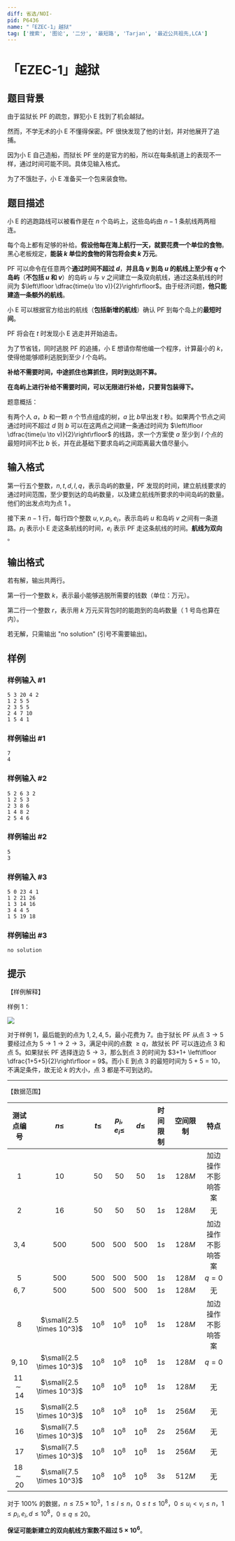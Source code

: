 ```yaml
---
diff: 省选/NOI-
pid: P6436
name: "「EZEC-1」越狱"
tag: ['搜索', '图论', '二分', '最短路', 'Tarjan', '最近公共祖先,LCA']
---
```

# 「EZEC-1」越狱
## 题目背景

由于监狱长 PF 的疏忽，罪犯小 E 找到了机会越狱。

然而，不学无术的小 E 不懂得保密。PF 很快发现了他的计划，并对他展开了追捕。

因为小 E 自己造船，而狱长 PF 坐的是官方的船，所以在每条航道上的表现不一样，通过时间可能不同。具体见输入格式。

为了不饿肚子，小 E 准备买一个包来装食物。
## 题目描述

小 E 的逃跑路线可以被看作是在 $n$ 个岛屿上，这些岛屿由 $n-1$ 条航线两两相连。

每个岛上都有足够的补给。**假设他每在海上航行一天，就要花费一个单位的食物**。黑心老板规定，**能装 $k$ 单位的食物的背包将会卖 $k$ 万元**。

PF 可以命令在任意两个**通过时间不超过 $d$**，**并且岛 $v$ 到岛 $u$ 的航线上至少有 $q$ 个岛屿**（**不包括 $u$ 和 $v$**）的岛屿 $u$ 与 $v$ 之间建立一条双向航线，通过这条航线的时间为 $\left\lfloor \dfrac{time(u \to v)}{2}\right\rfloor$。由于经济问题，**他只能建造一条额外的航线**。

小 E 可以根据官方给出的航线（**包括新增的航线**）确认 PF 到每个岛上的**最短时间**。

PF 将会在 $t$ 时发现小 E 逃走并开始追击。

为了节省钱，同时逃脱 PF 的追捕，小 E 想请你帮他编一个程序，计算最小的 $k$，使得他能够顺利逃脱到至少 $l$ 个岛屿。

**补给不需要时间，中途抓住也算抓住，同时到达则不算。**

**在岛屿上进行补给不需要时间，可以无限进行补给，只要背包装得下。**

题意概括：

有两个人 $a$，$b$ 和一颗 $n$ 个节点组成的树，$a$ 比 $b$早出发 $t$ 秒。如果两个节点之间通过时间不超过 $d$ 则 $b$ 可以在这两点之间建一条通过时间为 $\left\lfloor \dfrac{time(u \to v)}{2}\right\rfloor$ 的线路，求一个方案使 $a$ 至少到 $l$ 个点的最短时间不比 $b$ 长，并在此基础下要求岛屿之间距离最大值尽量小。
## 输入格式

第一行五个整数，$n,t,d,l,q$，表示岛屿的数量，PF 发现的时间，建立航线要求的通过时间范围，至少要到达的岛屿数量，以及建立航线所要求的中间岛屿的数量。他们的出发点均为点 $1$ 。

接下来 $n-1$ 行，每行四个整数 $u,v,p_i,e_i$，表示岛屿 $u$ 和岛屿 $v$ 之间有一条道路。$p_i$ 表示小 E 走这条航线的时间，$e_i$ 表示 PF 走这条航线的时间。**航线为双向** 。
## 输出格式

若有解，输出共两行。

第一行一个整数 $k$，表示最小能够逃脱所需要的钱数（单位：万元）。

第二行一个整数 $r$，表示用 $k$ 万元买背包时的能跑到的岛屿数量（ $1$ 号岛也算在内）。

若无解，只需输出 "no solution" (引号不需要输出)。
## 样例

### 样例输入 #1
```
5 3 20 4 2
1 2 5 5
2 3 5 5
2 4 7 10
1 5 4 1
```
### 样例输出 #1
```
7
4
```
### 样例输入 #2
```
5 2 6 3 2
1 2 5 3
2 3 8 6
1 4 8 2
2 5 4 6
```
### 样例输出 #2
```
5
3
```
### 样例输入 #3
```
5 0 23 4 1
1 2 21 26
1 3 14 16
3 4 4 5
1 5 19 18
```
### 样例输出 #3
```
no solution
```
## 提示

【样例解释】

样例 $1$：

![](https://cdn.luogu.com.cn/upload/image_hosting/sc3vdm8k.png)

对于样例 $1$，最后能到的点为 $1,2,4,5$，最小花费为 $7$。由于狱长 PF 从点 $3\to 5$ 要经过点为 $5\to1\to2\to3$，满足中间的点数 $\ge q$，故狱长 PF 可以连边点 $3$ 和点 $5$。如果狱长 PF 选择连边 $5\to3$，那么到点 $3$ 的时间为 $3+1+ \left\lfloor \dfrac{1+5+5}{2}\right\rfloor = 9$。而小 E 到点 $3$ 的最短时间为 $5 + 5 = 10$，不满足条件，故无论 $k$ 的大小，点 $3$ 都是不可到达的。


------------

【数据范围】

| 测试点编号 | $n\le$ | $t\le$ | $p_i,e_i\le$ |    $d\le$    | 时间限制| 空间限制 |特点|
| :----------: | :----------: | :----------: | :----------: | :----------: |:-----: | :----------: |:----------: |
|$1$ | $10$ | $50$ | $50$ | $50$ |$1s$ | $128M$ |加边操作 不影响答案|
|$2$ | $16$ | $50$ | $50$ | $50$ |$1s$ | $128M$ |无|
| $3,4$ | $500$ | ${500}$ | ${500}$ |$500$ | $1s$ |  $128M$ |加边操作 不影响答案|
| $5$ | $500$ | ${500}$ | ${500}$ |${500}$ | $1s$ |  $128M$ |$q = 0$|
| $6,7$ | $500$ | ${500}$ | ${500}$ |${500}$ | $1s$ |  $128M$ |无|
| $8$ | $\small{2.5 \times 10^3}$ | $10^8$ | $10^8$ |$10^8$ | $1s$ | $128M$ |加边操作 不影响答案|
| $9,10$ | $\small{2.5 \times 10^3}$ | $10^8$ | $10^8$ |$10^8$ | $1s$ | $128M$ |$q = 0$|
| $11 \sim 14$ | $\small{2.5 \times 10^3}$ | $10^8$ | $10^8$ |$10^8$ | $1s$ | $128M$ |无|
| $15$ | $\small{2.5 \times 10^3}$ | $10^8$ | $10^8$ |$10^8$ | $1s$ | $256M$ |无|
| $16$ | $\small{7.5 \times 10^3}$ | $10^8$ | $10^8$ |$10^8$ |  $2s$ | $256M$ |无|
| $17$ | $\small{7.5 \times 10^3}$ | $10^8$ | $10^8$ |$10^8$ |  $1s$ | $256M$ |无|
| $18 \sim 20$ | $\small{7.5 \times 10^3}$ | $10^8$ | $10^8$ |$10^8$ |  $3s$ |$512M$ |无|

对于 $100 \%$ 的数据，$n\le 7.5\times 10^3$，$1\le l\le n$，$0\le t \le 10^8$，$0 \le u_i<v_i \le n$，$1\le p_i,e_i,d\le 10^8$，$0\le q\le 20$。

**保证可能新建立的双向航线方案数不超过 $5 \times 10^6$**。

